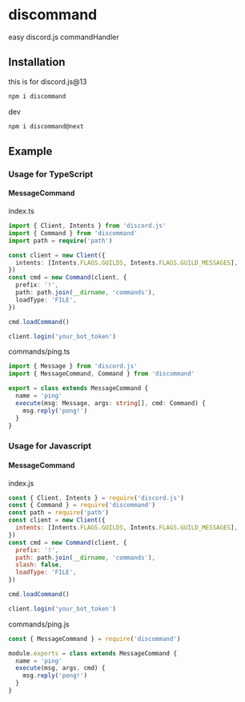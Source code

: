 # discommand

easy discord.js commandHandler

## Installation

this is for discord.js@13

```sh
npm i discommand
```

dev

```sh
npm i discommand@next
```

## Example

### Usage for TypeScript

#### MessageCommand

index.ts

```ts
import { Client, Intents } from 'discord.js'
import { Command } from 'discommand'
import path = require('path')

const client = new Client({
  intents: [Intents.FLAGS.GUILDS, Intents.FLAGS.GUILD_MESSAGES],
})
const cmd = new Command(client, {
  prefix: '!',
  path: path.join(__dirname, 'commands'),
  loadType: 'FILE',
})

cmd.loadCommand()

client.login('your_bot_token')
```

commands/ping.ts

```ts
import { Message } from 'discord.js'
import { MessageCommand, Command } from 'discommand'

export = class extends MessageCommand {
  name = 'ping'
  execute(msg: Message, args: string[], cmd: Command) {
    msg.reply('pong!')
  }
}
```

### Usage for Javascript

#### MessageCommand

index.js

```js
const { Client, Intents } = require('discord.js')
const { Command } = require('discommand')
const path = require('path')
const client = new Client({
  intents: [Intents.FLAGS.GUILDS, Intents.FLAGS.GUILD_MESSAGES],
})
const cmd = new Command(client, {
  prefix: '!',
  path: path.join(__dirname, 'commands'),
  slash: false,
  loadType: 'FILE',
})

cmd.loadCommand()

client.login('your_bot_token')
```

commands/ping.js

```js
const { MessageCommand } = require('discommand')

module.exports = class extends MessageCommand {
  name = 'ping'
  execute(msg, args, cmd) {
    msg.reply('pong!')
  }
}
```
